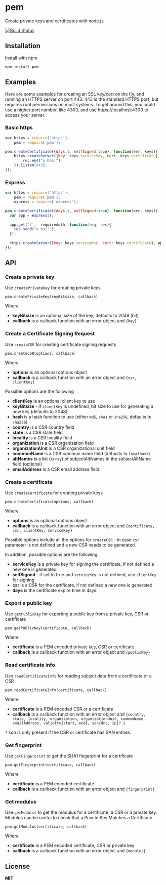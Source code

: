 pem
===

Create private keys and certificates with node.js

[![Build Status](https://secure.travis-ci.org/andris9/pem.png)](http://travis-ci.org/andris9/pem)

## Installation

Install with npm

    npm install pem

## Examples

Here are some examples for creating an SSL key/cert on the fly, and running an HTTPS server on port 443.  443 is the standard HTTPS port, but requires root permissions on most systems.  To get around this, you could use a higher port number, like 4300, and use https://localhost:4300 to access your server.

### Basic https
```javascript
var https = require('https'),
    pem = require('pem');

pem.createCertificate({days:1, selfSigned:true}, function(err, keys){
    https.createServer({key: keys.serviceKey, cert: keys.certificate}, function(req, res){
        res.end("o hai!")
    }).listen(443);
});
```

###  Express
```javascript
var https = require('https'),
    pem = require('pem'),
    express = require('express');

pem.createCertificate({days:1, selfSigned:true}, function(err, keys){
  var app = express();
  
  app.get('/',  requireAuth, function(req, res){
    res.send("o hai!");
  });
  
  https.createServer({key: keys.serviceKey, cert: keys.certificate}, app).listen(443);
});
```

## API

### Create a private key

Use `createPrivateKey` for creating private keys

    pem.createPrivateKey(keyBitsize, callback)

Where

  * **keyBitsize** is an optional size of the key, defaults to 2048 (bit)
  * **callback** is a callback function with an error object and `{key}`

### Create a Certificate Signing Request

Use `createCSR` for creating certificate signing requests

    pem.createCSR(options, callback)

Where

  * **options** is an optional options object
  * **callback** is a callback function with an error object and `{csr, clientKey}`

Possible options are the following

  * **clientKey** is an optional client key to use
  * **keyBitsize** - if `clientKey` is undefined, bit size to use for generating a new key (defaults to 2048)
  * **hash** is a hash function to use (either `md5`, `sha1` or `sha256`, defaults to `sha256`)
  * **country** is a CSR country field
  * **state** is a CSR state field
  * **locality** is a CSR locality field
  * **organization** is a CSR organization field
  * **organizationUnit** is a CSR organizational unit field
  * **commonName** is a CSR common name field (defaults to `localhost`)
  * **altNames** is a list (`Array`) of subjectAltNames in the subjectAltName field (optional)
  * **emailAddress** is a CSR email address field

### Create a certificate

Use `createCertificate` for creating private keys

    pem.createCertificate(options, callback)

Where

  * **options** is an optional options object
  * **callback** is a callback function with an error object and `{certificate, csr, clientKey, serviceKey}`

Possible options include all the options for `createCSR` - in case `csr` parameter is not defined and a new
CSR needs to be generated.

In addition, possible options are the following

  * **serviceKey** is a private key for signing the certificate, if not defined a new one is generated
  * **selfSigned** - if set to true and `serviceKey` is not defined, use `clientKey` for signing
  * **csr** is a CSR for the certificate, if not defined a new one is generated
  * **days** is the certificate expire time in days

### Export a public key

Use `getPublicKey` for exporting a public key from a private key, CSR or certificate

    pem.getPublicKey(certificate, callback)

Where

  * **certificate** is a PEM encoded private key, CSR or certificate
  * **callback** is a callback function with an error object and `{publicKey}`

### Read certificate info

Use `readCertificateInfo` for reading subject data from a certificate or a CSR

    pem.readCertificateInfo(certificate, callback)

Where

  * **certificate** is a PEM encoded CSR or a certificate
  * **callback** is a callback function with an error object and `{country, state, locality, organization, organizationUnit, commonName, emailAddress, validity{start, end}, san{dns, ip}? }`
  
? *san* is only present if the CSR or certificate has SAN entries.

### Get fingerprint

Use `getFingerprint` to get the SHA1 fingerprint for a certificate

    pem.getFingerprint(certificate, callback)

Where

  * **certificate** is a PEM encoded certificate
  * **callback** is a callback function with an error object and `{fingerprint}`

### Get modulus

Use `getModulus` to get the modulus for a certificate, a CSR or a private key. Modulus can be useful to check that a Private Key Matches a Certificate

    pem.getModulus(certificate, callback)

Where

  * **certificate** is a PEM encoded certificate, CSR or private key
  * **callback** is a callback function with an error object and `{modulus}`

## License



**MIT**
